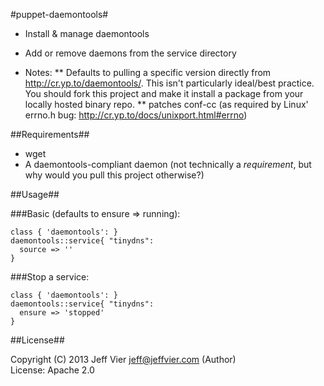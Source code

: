 #puppet-daemontools#

* Install & manage daemontools
* Add or remove daemons from the service directory

* Notes:
** Defaults to pulling a specific version directly from http://cr.yp.to/daemontools/.
This isn't particularly ideal/best practice.
You should fork this project and make it install a package from your locally hosted binary repo.
** patches conf-cc (as required by Linux' errno.h bug: http://cr.yp.to/docs/unixport.html#errno)

##Requirements##

* wget
* A daemontools-compliant daemon (not technically a *requirement*, but why would you pull this project otherwise?)

##Usage##

###Basic (defaults to ensure => running):
```puppet
class { 'daemontools': }
daemontools::service{ "tinydns":
  source => ''
}
```

###Stop a service:
```puppet
class { 'daemontools': }
daemontools::service{ "tinydns":
  ensure => 'stopped'
}
```
##License##

 Copyright (C) 2013 Jeff Vier <jeff@jeffvier.com> (Author)<br />
 License: Apache 2.0